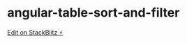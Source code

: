 # angular-table-sort-and-filter

[Edit on StackBlitz ⚡️](https://stackblitz.com/edit/angular-table-sort-and-filter-rszppq)